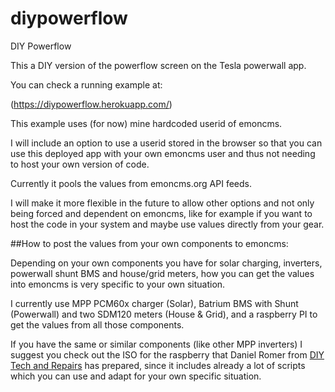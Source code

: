 # diypowerflow
DIY Powerflow

This a DIY version of the powerflow screen on the Tesla powerwall app.

You can check a running example at:

(https://diypowerflow.herokuapp.com/)

This example uses (for now) mine hardcoded userid of emoncms.

I will include an option to use a userid stored in the browser so that you can use this deployed app with your
own emoncms user and thus not needing to host your own version of code.

Currently it pools the values from emoncms.org API feeds.

I will make it more flexible in the future to allow other options and not only being forced and dependent on emoncms,
like for example if you want to host the code in your system and maybe use values directly from your gear.

##How to post the values from your own components to emoncms:

Depending on your own components you have for solar charging, inverters, powerwall shunt BMS and house/grid meters,
how you can get the values into emoncms is very specific to your own situation.

I currently use MPP PCM60x charger (Solar), Batrium BMS with Shunt (Powerwall) and two SDM120 meters (House & Grid),
and a raspberry PI to get the values from all those components.

If you have the same or similar components (like other MPP inverters) I suggest you check out the ISO for the raspberry that
Daniel Romer from [DIY Tech and Repairs](http://diytechandrepairs.nu/raspberry-solar/) has prepared,
since it includes already a lot of scripts which you can use and adapt for your own specific situation.


